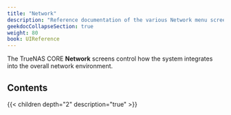 ```yaml
---
title: "Network"
description: "Reference documentation of the various Network menu screens."
geekdocCollapseSection: true
weight: 80
book: UIReference
---
```


The TrueNAS CORE **Network** screens control how the system integrates into the overall network environment.

## Contents

{{< children depth="2" description="true" >}}
